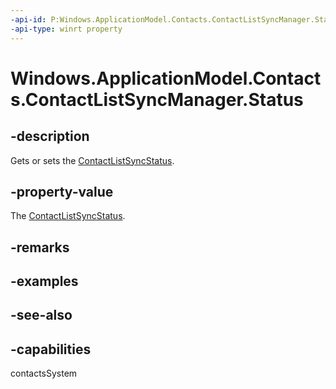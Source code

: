 ```yaml
---
-api-id: P:Windows.ApplicationModel.Contacts.ContactListSyncManager.Status
-api-type: winrt property
---
```


<!-- Property syntax
public Windows.ApplicationModel.Contacts.ContactListSyncStatus Status { get;  set; }
-->

# Windows.ApplicationModel.Contacts.ContactListSyncManager.Status

## -description
Gets or sets the [ContactListSyncStatus](contactlistsyncstatus.md).

## -property-value
The [ContactListSyncStatus](contactlistsyncstatus.md).

## -remarks

## -examples

## -see-also

## -capabilities
contactsSystem
